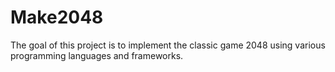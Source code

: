 # Make2048
The goal of this project is to implement the classic game 2048 using various programming languages and frameworks.
